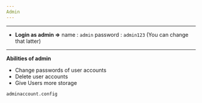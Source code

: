 ```yaml
---
Admin
---
```

---

* **Login as admin =>** name : `admin` password : `admin123` (You can change that latter) 

---
**Abilities of admin**
 * Change passwords of user accounts
 * Delete user accounts
 * Give Users more storage

`adminaccount.config`